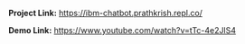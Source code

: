 **Project Link:** https://ibm-chatbot.prathkrish.repl.co/

**Demo Link:** https://www.youtube.com/watch?v=tTc-4e2JlS4
